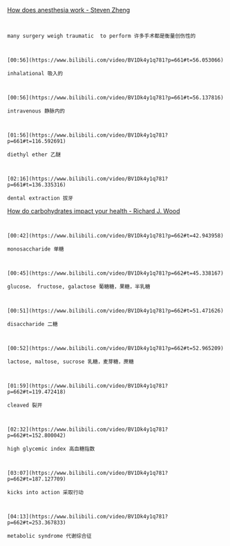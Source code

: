[How does anesthesia work - Steven Zheng](https://www.bilibili.com/video/BV1Dk4y1q781?p=661)

```ad-note


many surgery weigh traumatic  to perform 许多手术都是衡量创伤性的

```

```ad-note


[00:56](https://www.bilibili.com/video/BV1Dk4y1q781?p=661#t=56.053066)

inhalational 吸入的

```

```ad-note


[00:56](https://www.bilibili.com/video/BV1Dk4y1q781?p=661#t=56.137816)

intravenous 静脉内的

```

```ad-note


[01:56](https://www.bilibili.com/video/BV1Dk4y1q781?p=661#t=116.592691)

diethyl ether 乙醚

```

```ad-note


[02:16](https://www.bilibili.com/video/BV1Dk4y1q781?p=661#t=136.335316)

dental extraction 拔牙

```

[How do carbohydrates impact your health - Richard J. Wood](https://www.bilibili.com/video/BV1Dk4y1q781?p=662)

```ad-note


[00:42](https://www.bilibili.com/video/BV1Dk4y1q781?p=662#t=42.943958)

monosaccharide 单糖

```

```ad-note


[00:45](https://www.bilibili.com/video/BV1Dk4y1q781?p=662#t=45.338167)

glucose， fructose, galactose 葡糖糖，果糖，半乳糖

```

```ad-note


[00:51](https://www.bilibili.com/video/BV1Dk4y1q781?p=662#t=51.471626)

disaccharide 二糖

```

```ad-note


[00:52](https://www.bilibili.com/video/BV1Dk4y1q781?p=662#t=52.965209)

lactose, maltose, sucrose 乳糖，麦芽糖，蔗糖

```

```ad-note


[01:59](https://www.bilibili.com/video/BV1Dk4y1q781?p=662#t=119.472418)

cleaved 裂开

```

```ad-note


[02:32](https://www.bilibili.com/video/BV1Dk4y1q781?p=662#t=152.800042)

high glycemic index 高血糖指数

```

```ad-note


[03:07](https://www.bilibili.com/video/BV1Dk4y1q781?p=662#t=187.127709)

kicks into action 采取行动

```

```ad-note


[04:13](https://www.bilibili.com/video/BV1Dk4y1q781?p=662#t=253.367833)

metabolic syndrome 代谢综合征

```